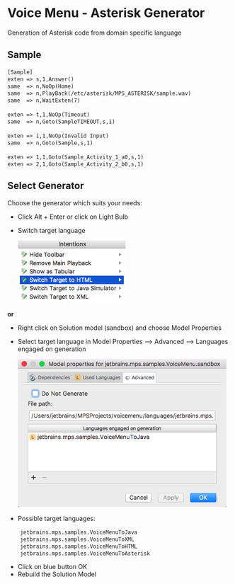 Voice Menu - Asterisk Generator
==========================

Generation of Asterisk code from domain specific language

Sample
------

```
[Sample]
exten => s,1,Answer()
same  => n,NoOp(Home)
same  => n,PlayBack(/etc/asterisk/MPS_ASTERISK/sample.wav)
same  => n,WaitExten(7)

exten => t,1,NoOp(Timeout)
same  => n,Goto(SampleTIMEOUT,s,1)

exten => i,1,NoOp(Invalid Input)
same  => n,Goto(Sample,s,1)

exten => 1,1,Goto(Sample_Activity_1_a0,s,1)
exten => 2,1,Goto(Sample_Activity_2_b0,s,1)
```

Select Generator
---------

Choose the generator which suits your needs:

* Click Alt + Enter or click on Light Bulb
* Switch target language

  [![sandbox_menu](../../extras/Intention_Switch_Target.png)](https://github.com/vaclav/voicemenu/blob/master/extras/Intention_Switch_Target.png)

**or**

* Right click on Solution model (sandbox) and choose Model Properties
* Select target language in Model Properties --> Advanced --> Languages engaged on generation 


   [![sandbox_menu](../../extras/sandbox_menu.png)](https://github.com/vaclav/voicemenu/blob/master/extras/sandbox_menu.png)
   
   
   
* Possible target languages:      
```
    jetbrains.mps.samples.VoiceMenuToJava
    jetbrains.mps.samples.VoiceMenuToXML
    jetbrains.mps.samples.VoiceMenuToHTML
    jetbrains.mps.samples.VoiceMenuToAsterisk
```
* Click on blue button OK
* Rebuild the Solution Model
